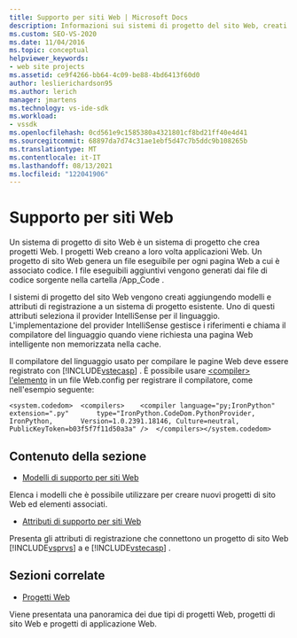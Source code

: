 ```yaml
---
title: Supporto per siti Web | Microsoft Docs
description: Informazioni sui sistemi di progetto del sito Web, creati aggiungendo modelli e attributi di registrazione a un sistema di progetto esistente.
ms.custom: SEO-VS-2020
ms.date: 11/04/2016
ms.topic: conceptual
helpviewer_keywords:
- web site projects
ms.assetid: ce9f4266-bb64-4c09-be88-4bd6413f60d0
author: leslierichardson95
ms.author: lerich
manager: jmartens
ms.technology: vs-ide-sdk
ms.workload:
- vssdk
ms.openlocfilehash: 0cd561e9c1585380a4321801cf8bd21ff40e4d41
ms.sourcegitcommit: 68897da7d74c31ae1ebf5d47c7b5ddc9b108265b
ms.translationtype: MT
ms.contentlocale: it-IT
ms.lasthandoff: 08/13/2021
ms.locfileid: "122041906"
---
```

# <a name="web-site-support"></a>Supporto per siti Web
Un sistema di progetto di sito Web è un sistema di progetto che crea progetti Web. I progetti Web creano a loro volta applicazioni Web. Un progetto di sito Web genera un file eseguibile per ogni pagina Web a cui è associato codice. I file eseguibili aggiuntivi vengono generati dai file di codice sorgente nella cartella /App_Code .

 I sistemi di progetto del sito Web vengono creati aggiungendo modelli e attributi di registrazione a un sistema di progetto esistente. Uno di questi attributi seleziona il provider IntelliSense per il linguaggio. L'implementazione del provider IntelliSense gestisce i riferimenti e chiama il compilatore del linguaggio quando viene richiesta una pagina Web intelligente non memorizzata nella cache.

 Il compilatore del linguaggio usato per compilare le pagine Web deve essere registrato con [!INCLUDE[vstecasp](../../code-quality/includes/vstecasp_md.md)] . È possibile usare [ \<compiler> l'elemento](/dotnet/framework/configure-apps/file-schema/compiler/compiler-element) in un file Web.config per registrare il compilatore, come nell'esempio seguente:

```
<system.codedom>  <compilers>    <compiler language="py;IronPython" extension=".py"       type="IronPython.CodeDom.PythonProvider, IronPython,       Version=1.0.2391.18146, Culture=neutral,       PublicKeyToken=b03f5f7f11d50a3a" />  </compilers></system.codedom>
```

## <a name="in-this-section"></a>Contenuto della sezione
- [Modelli di supporto per siti Web](../../extensibility/internals/web-site-support-templates.md)

 Elenca i modelli che è possibile utilizzare per creare nuovi progetti di sito Web ed elementi associati.

- [Attributi di supporto per siti Web](../../extensibility/internals/web-site-support-attributes.md)

 Presenta gli attributi di registrazione che connettono un progetto di sito Web [!INCLUDE[vsprvs](../../code-quality/includes/vsprvs_md.md)] a e [!INCLUDE[vstecasp](../../code-quality/includes/vstecasp_md.md)] .

## <a name="related-sections"></a>Sezioni correlate
- [Progetti Web](../../extensibility/internals/web-projects.md)

 Viene presentata una panoramica dei due tipi di progetti Web, progetti di sito Web e progetti di applicazione Web.
